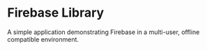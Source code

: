 # Firebase Library
A simple application demonstrating Firebase in a multi-user, offline compatible environment.
